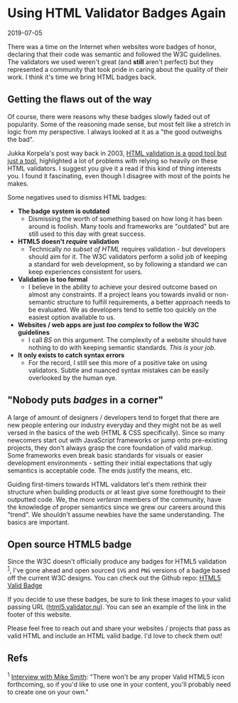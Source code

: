 # Using HTML Validator Badges Again

2019-07-05

There was a time on the Internet when websites wore badges of honor, declaring that their code was semantic and followed the W3C guidelines. The validators we used weren't great (and **still** aren't perfect) but they represented a community that took pride in caring about the quality of their work. I think it's time we bring HTML badges back.

## Getting the flaws out of the way

Of course, there were reasons why these badges slowly faded out of popularity. Some of the reasoning made sense, but most felt like a stretch in logic from my perspective. I always looked at it as a "the good outweighs the bad".

Jukka Korpela's post way back in 2003, [HTML validation is a good tool but just a tool](http://jkorpela.fi/html/validation.html), highlighted a lot of problems with relying so heavily on these HTML validators. I suggest you give it a read if this kind of thing interests you. I found it fascinating, even though I disagree with most of the points he makes.

Some negatives used to dismiss HTML badges:

- **The badge system is outdated**
    - Dismissing the worth of something based on how long it has been around is foolish. Many tools and frameworks are "outdated" but are still used to this day with great success.
- **HTML5 doesn't *require* validation**
    - Technically *no subset of HTML* requires validation - but developers should aim for it. The W3C validators perform a solid job of keeping a standard for web development, so by following a standard we can keep experiences consistent for users.
- **Validation is too formal**
    - I believe in the ability to achieve your desired outcome based on almost any constraints. If a project leans you towards invalid or non-semantic structure to fulfill requirements, a better approach needs to be evaluated. We as developers tend to settle too quickly on the easiest option available to us.
- **Websites / web apps are just *too complex* to follow the W3C guidelines**
    - I call *BS* on this argument. The complexity of a website should have nothing to do with keeping semantic standards. *This is your job.*
- **It only exists to catch syntax errors**
    - For the record, I still see this more of a positive take on using validators. Subtle and nuanced syntax mistakes can be easily overlooked by the human eye.

## "Nobody puts *badges* in a corner"

A large of amount of designers / developers tend to forget that there are new people entering our industry everyday and they might not be as well versed in the basics of the web (HTML &amp; CSS specifically). Since so many newcomers start out with JavaScript frameworks or jump onto pre-existing projects, they don't always grasp the core foundation of valid markup. Some frameworks even break basic standards for visuals or easier development environments - setting their initial expectations that ugly semantics is acceptable code. The ends justify the means, etc.

Guiding first-timers towards HTML validators let's them rethink their structure when building products or at least give some forethought to their outputted code. We, the more *verteran* members of the community, have the knowledge of proper semantics since we grew our careers around this "trend". We shouldn't assume newbies have the same understanding. The basics are important.

## Open source HTML5 badge

Since the W3C doesn't officially produce any badges for HTML5 validation <sup><a href="#1">1</a></sup>, I've gone ahead and open sourced `SVG` and `PNG` versions of a badge based off the current W3C designs. You can check out the Github repo: [HTML5 Valid Badge](https://github.com/bradleytaunt/html5-valid-badge)

If you decide to use these badges, be sure to link these images to your valid passing URL ([html5.validator.nu](https://html5.validator.nu)). You can see an example of the link in the footer of this website.

Please feel free to reach out and share your websites / projects that pass as valid HTML and include an HTML valid badge. I'd love to check them out!

## Refs

<sup id="1">1</sup> [Interview with Mike Smith](http://html5doctor.com/html5-check-it-before-you-wreck-it-with-miketm-smith/): "There won't be any proper Valid HTML5 icon forthcoming, so if you'd like to use one in your content, you'll probably need to create one on your own."

